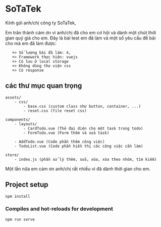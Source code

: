 # SoTaTek

Kính gửi anh/chị công ty SoTaTek,

Em trân thành cám ơn vì anh/chị đã cho em cơ hội và dành một chút thời gian quý giá cho em. 
Đây là bài test em đã làm và một số yêu cầu đề bài cho mà em đã làm được:

```
   +> Số lượng bài đã làm: 4, 
   +> Framework thực hiện: vuejs
   +> Có lưu ở local storage
   +> Không dùng thư viện css
   +> Có response
```

## các thư mục quan trọng

```
assets/
    - css/
        - base.css (custom class như button, container, ...)
        - reset.css (file reset css)

components/
	- layouts/
		- CardTodo.vue (Thẻ đại diện cho một task trong todo)
		- FormTodo.vue (Form thêm và sửa task)

	- AddTodo.vue (Code phần thêm công việc)
    - TodoList.vue (Code phần hiển thị các công việc cần làm)

store/
	- index.js (phần xử lý thêm, sửa, xóa, xóa theo nhóm, tìm kiếm)

```

Một lần nữa em cám ơn anh/chị rất nhiều vì đã dành thời gian cho em.

## Project setup
```
npm install
```

### Compiles and hot-reloads for development
```
npm run serve
```
